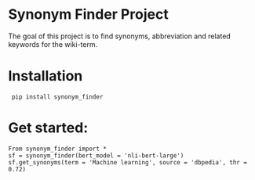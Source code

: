 # Synonym Finder Project

The goal of this project is to find synonyms, abbreviation and related keywords for the wiki-term.

# Installation

``` pip install synonym_finder```

# Get started:

``` 
From synonym_finder import *
sf = synonym_finder(bert_model = 'nli-bert-large')
sf.get_synonyms(term = 'Machine learning', source = 'dbpedia', thr = 0.72)

```
